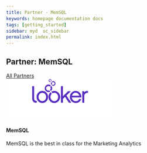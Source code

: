 ```yaml
---
title: Partner - MemSQL
keywords: homepage documentation docs
tags: [getting_started]
sidebar: myd  oc_sidebar
permalink: index.html
---
```


## Partner: MemSQL

<div class="bg-white rounded-5" style="background-color: var(--blue-100)!important">
     <section class="p-4 justify-content-center  w-100">
      <a href="/partners/index" class="btn btn-secondary"><span class="fa fa-arrow-left"></span>All Partners</a>
         <div class="card m-2 mx-auto" style="max-width: 800px;">
          <img src="/media/partners/looker.png" class="card-img-top" alt="MemSQL" style="max-width:300px">
          <div class="card-body">
            <h4 class="card-title">MemSQL</h4>
            <p class="card-text">
              MemSQL is the best in class for the Marketing Analytics
            </p>
          </div>
        </div>
      </section>
</div>
